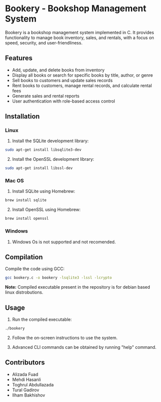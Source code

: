 # Bookery - Bookshop Management System

Bookery is a bookshop management system implemented in C. It provides functionality to manage book inventory, sales, and rentals, with a focus on speed, security, and user-friendliness.

## Features

- Add, update, and delete books from inventory
- Display all books or search for specific books by title, author, or genre
- Sell books to customers and update sales records
- Rent books to customers, manage rental records, and calculate rental fees
- Generate sales and rental reports
- User authentication with role-based access control

## Installation

### Linux

1. Install the SQLite development library:
```bash
sudo apt-get install libsqlite3-dev
```


2. Install the OpenSSL development library:
```bash
sudo apt-get install libssl-dev
```


### Mac OS

1. Install SQLite using Homebrew:
```bash
brew install sqlite
```


2. Install OpenSSL using Homebrew:
```bash
brew install openssl
```

### Windows

1. Windows Os is not supported and not recomended.



## Compilation

Compile the code using GCC:
```bash
gcc bookery.c -o bookery -lsqlite3 -lssl -lcrypto
```
**Note:** Compiled executable present in the repository is for debian based linux distrobutions.


## Usage

1. Run the compiled executable:
```bash
./bookery
```


2. Follow the on-screen instructions to use the system.

3. Advanced CLI commands can be obtained by running "help" command.


## Contributors

- Alizada Fuad
- Mehdi Hasanli
- Toghrul Abdullazada
- Tural Gadirov
- Ilham Bakhishov
